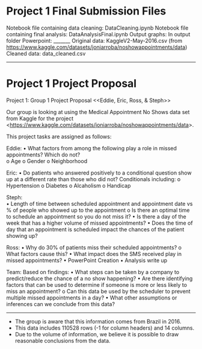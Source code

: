 # Project 1 Final Submission Files

Notebook file containing data cleaning: DataCleaning.ipynb
Notebook file containing final analysis: DataAnalysisFinal.ipynb
Output graphs: In output folder
Powerpoint: _______
Original data: KaggleV2-May-2016.csv (from https://www.kaggle.com/datasets/joniarroba/noshowappointments/data)
Cleaned data: data_cleaned.csv

----

# Project 1 Project Proposal

Project 1: Group 1 Project Proposal <<Eddie, Eric, Ross, & Steph>>

Our group is looking at using the Medical Appointment No Shows data set from Kaggle for the project <<https://www.kaggle.com/datasets/joniarroba/noshowappointments/data>>. 

This project tasks are assigned as follows: 

Eddie:
•	What factors from among the following play a role in missed appointments? Which do not?  
  o Age
  o Gender
  o Neighborhood 

Eric: 
•	Do patients who answered positively to a conditional question show up at a different rate than those who did not? Conditionals including:
  o Hypertension
  o Diabetes
  o Alcaholism
  o Handicap
  
Steph:   
•	Length of time between scheduled appointment and appointment date vs % of people who showed up to the appointment
    o	Is there an optimal time to schedule an appointment so you do not miss it?
•	Is there a day of the week that has a higher volume of missed appointments?
•	Does the time of day that an appointment is scheduled impact the chances of the patient showing up?

Ross: 
•	Why do 30% of patients miss their scheduled appointments? 
    o	What factors cause this?
•	What impact does the SMS received play in missed appointments?
• PowerPoint Creation 
• Analysis write up 

Team: 
Based on findings:
  •	What steps can be taken by a company to predict/reduce the chance of a no show happening?
  •	Are there identifying factors that can be used to determine if someone is more or less likely to miss an appointment?
    o	Can this data be used by the scheduler to prevent multiple missed appointments in a day?
  •	What other assumptions or inferences can we conclude from this data?

***
* The group is aware that this information comes from Brazil in 2016.
* This data includes 110528 rows (-1 for column headers) and 14 columns.
* Due to the volume of information, we believe it is possible to draw reasonable conclusions from the data. 

